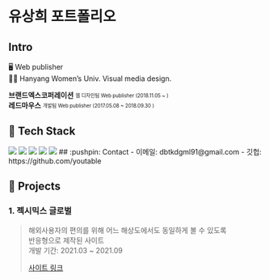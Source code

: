 # 유상희 포트폴리오

## Intro
🖥️ Web publisher<br/>
👩‍🎓 Hanyang Women’s Univ. Visual media design.

**브랜드엑스코퍼레이션** <sub><sup>웹 디자인팀 Web publisher (2018.11.05 ~ )</sup></sub> <br/>
**레드마우스** <sub><sup>개발팀 Web publisher (2017.05.08 ~ 2018.09.30 )</sup></sub> 
## :pushpin: Tech Stack

<img src="https://img.shields.io/badge/html5-E34F26?style=flat-square&logo=html5&logoColor=white"/>
<img src="https://img.shields.io/badge/css3-1572B6?style=flat-square&logo=css3&logoColor=white"/>
<img src="https://img.shields.io/badge/Sass-CC6699?style=flat-square&logo=Sass&logoColor=white"/>
<img src="https://img.shields.io/badge/JavaScript-F7DF1E?style=flat-square&logo=JavaScript&logoColor=white"/>
<img src="https://img.shields.io/badge/jQuery-0769AD?style=flat-square&logo=jQuery&logoColor=white"/>
## :pushpin: Contact
- 이메일: dbtkdgml91@gmail.com
- 깃헙: https://github.com/youtable

</br>

## :pushpin: Projects
### 1. 젝시믹스 글로벌
>해외사용자의 편의를 위해 어느 해상도에서도 동일하게 볼 수 있도록 <br/>
반응형으로 제작된 사이트 <br/>
>개발 기간: 2021.03 ~ 2021.09 
>  
>  
>[사이트 링크](http://skin-skin20--shop2.xexymixglobal.cafe24.com/) 
